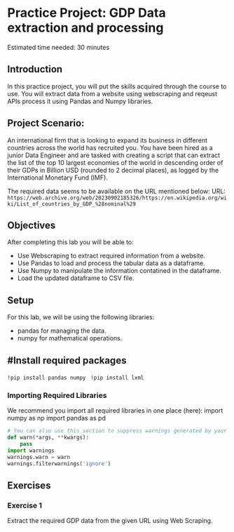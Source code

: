 # Practice Project: GDP Data extraction and processing
Estimated time needed: 30 minutes

## Introduction
In this practice project, you will put the skills acquired through the course to use. You will extract data from a website using webscraping and reqeust APIs process it using Pandas and Numpy libraries.

## Project Scenario:
An international firm that is looking to expand its business in different countries across the world has recruited you. You have been hired as a junior Data Engineer and are tasked with creating a script that can extract the list of the top 10 largest economies of the world in descending order of their GDPs in Billion USD (rounded to 2 decimal places), as logged by the International Monetary Fund (IMF).

The required data seems to be available on the URL mentioned below:
URL: `https://web.archive.org/web/20230902185326/https://en.wikipedia.org/wiki/List_of_countries_by_GDP_%28nominal%29`

## Objectives
After completing this lab you will be able to:

 - Use Webscraping to extract required information from a website.
 - Use Pandas to load and process the tabular data as a dataframe.
 - Use Numpy to manipulate the information contatined in the dataframe.
 - Load the updated dataframe to CSV file.

## Setup
For this lab, we will be using the following libraries:

 - pandas for managing the data.
 - numpy for mathematical operations.

## #Install required packages
`!pip install pandas numpy `
`!pip install lxml`

### Importing Required Libraries
We recommend you import all required libraries in one place (here):
import numpy as np
import pandas as pd
```python
# You can also use this section to suppress warnings generated by your code:
def warn(*args, **kwargs):
    pass
import warnings
warnings.warn = warn
warnings.filterwarnings('ignore')
```

## Exercises

### Exercise 1
Extract the required GDP data from the given URL using Web Scraping.